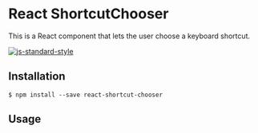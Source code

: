 # React ShortcutChooser

This is a React component that lets the user choose a keyboard shortcut.


[![js-standard-style](https://cdn.rawgit.com/feross/standard/master/badge.svg)](https://github.com/feross/standard)

## Installation

```
$ npm install --save react-shortcut-chooser
```

## Usage
